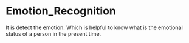 # Emotion_Recognition
It is detect the emotion. Which is helpful to know what is the emotional status of a person in the present time.
